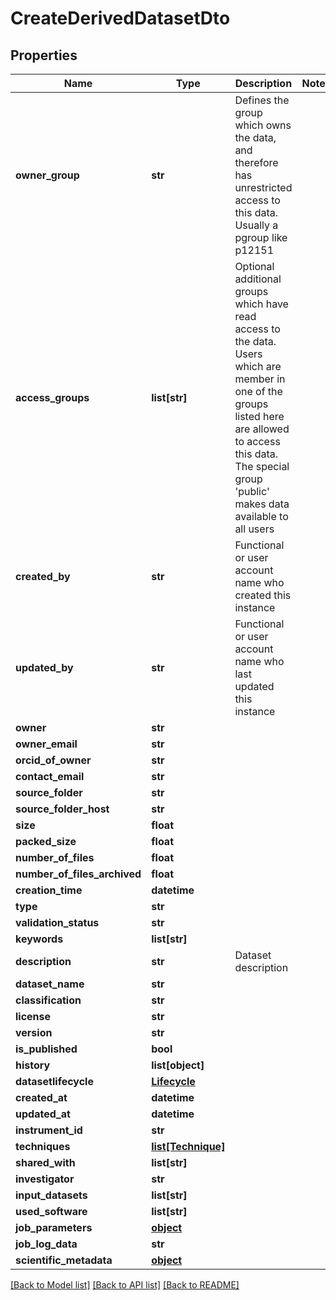 # CreateDerivedDatasetDto

## Properties
Name | Type | Description | Notes
------------ | ------------- | ------------- | -------------
**owner_group** | **str** | Defines the group which owns the data, and therefore has unrestricted access to this data. Usually a pgroup like p12151 | 
**access_groups** | **list[str]** | Optional additional groups which have read access to the data. Users which are member in one of the groups listed here are allowed to access this data. The special group &#39;public&#39; makes data available to all users | 
**created_by** | **str** | Functional or user account name who created this instance | 
**updated_by** | **str** | Functional or user account name who last updated this instance | 
**owner** | **str** |  | 
**owner_email** | **str** |  | 
**orcid_of_owner** | **str** |  | 
**contact_email** | **str** |  | 
**source_folder** | **str** |  | 
**source_folder_host** | **str** |  | 
**size** | **float** |  | 
**packed_size** | **float** |  | 
**number_of_files** | **float** |  | 
**number_of_files_archived** | **float** |  | 
**creation_time** | **datetime** |  | 
**type** | **str** |  | 
**validation_status** | **str** |  | 
**keywords** | **list[str]** |  | 
**description** | **str** | Dataset description | 
**dataset_name** | **str** |  | 
**classification** | **str** |  | 
**license** | **str** |  | 
**version** | **str** |  | 
**is_published** | **bool** |  | 
**history** | **list[object]** |  | 
**datasetlifecycle** | [**Lifecycle**](Lifecycle.md) |  | 
**created_at** | **datetime** |  | 
**updated_at** | **datetime** |  | 
**instrument_id** | **str** |  | 
**techniques** | [**list[Technique]**](Technique.md) |  | 
**shared_with** | **list[str]** |  | 
**investigator** | **str** |  | 
**input_datasets** | **list[str]** |  | 
**used_software** | **list[str]** |  | 
**job_parameters** | [**object**](.md) |  | 
**job_log_data** | **str** |  | 
**scientific_metadata** | [**object**](.md) |  | 

[[Back to Model list]](../README.md#documentation-for-models) [[Back to API list]](../README.md#documentation-for-api-endpoints) [[Back to README]](../README.md)


